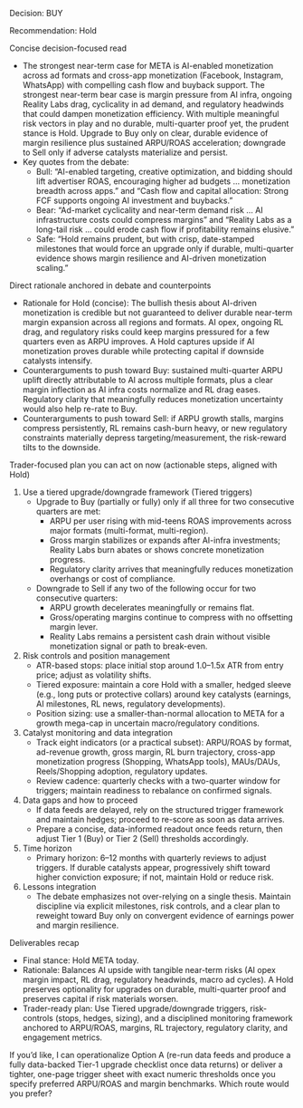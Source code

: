 Decision: BUY

Recommendation: Hold

Concise decision-focused read
- The strongest near-term case for META is AI-enabled monetization across ad formats and cross-app monetization (Facebook, Instagram, WhatsApp) with compelling cash flow and buyback support. The strongest near-term bear case is margin pressure from AI infra, ongoing Reality Labs drag, cyclicality in ad demand, and regulatory headwinds that could dampen monetization efficiency. With multiple meaningful risk vectors in play and no durable, multi-quarter proof yet, the prudent stance is Hold. Upgrade to Buy only on clear, durable evidence of margin resilience plus sustained ARPU/ROAS acceleration; downgrade to Sell only if adverse catalysts materialize and persist.
- Key quotes from the debate:
  - Bull: “AI-enabled targeting, creative optimization, and bidding should lift advertiser ROAS, encouraging higher ad budgets … monetization breadth across apps.” and “Cash flow and capital allocation: Strong FCF supports ongoing AI investment and buybacks.”
  - Bear: “Ad-market cyclicality and near-term demand risk … AI infrastructure costs could compress margins” and “Reality Labs as a long-tail risk … could erode cash flow if profitability remains elusive.”
  - Safe: “Hold remains prudent, but with crisp, date-stamped milestones that would force an upgrade only if durable, multi-quarter evidence shows margin resilience and AI-driven monetization scaling.”

Direct rationale anchored in debate and counterpoints
- Rationale for Hold (concise): The bullish thesis about AI-driven monetization is credible but not guaranteed to deliver durable near-term margin expansion across all regions and formats. AI opex, ongoing RL drag, and regulatory risks could keep margins pressured for a few quarters even as ARPU improves. A Hold captures upside if AI monetization proves durable while protecting capital if downside catalysts intensify.
- Counterarguments to push toward Buy: sustained multi-quarter ARPU uplift directly attributable to AI across multiple formats, plus a clear margin inflection as AI infra costs normalize and RL drag eases. Regulatory clarity that meaningfully reduces monetization uncertainty would also help re-rate to Buy.
- Counterarguments to push toward Sell: if ARPU growth stalls, margins compress persistently, RL remains cash-burn heavy, or new regulatory constraints materially depress targeting/measurement, the risk-reward tilts to the downside.

Trader-focused plan you can act on now (actionable steps, aligned with Hold)
1) Use a tiered upgrade/downgrade framework (Tiered triggers)
   - Upgrade to Buy (partially or fully) only if all three for two consecutive quarters are met:
     - ARPU per user rising with mid-teens ROAS improvements across major formats (multi-format, multi-region).
     - Gross margin stabilizes or expands after AI-infra investments; Reality Labs burn abates or shows concrete monetization progress.
     - Regulatory clarity arrives that meaningfully reduces monetization overhangs or cost of compliance.
   - Downgrade to Sell if any two of the following occur for two consecutive quarters:
     - ARPU growth decelerates meaningfully or remains flat.
     - Gross/operating margins continue to compress with no offsetting margin lever.
     - Reality Labs remains a persistent cash drain without visible monetization signal or path to break-even.
2) Risk controls and position management
   - ATR-based stops: place initial stop around 1.0–1.5x ATR from entry price; adjust as volatility shifts.
   - Tiered exposure: maintain a core Hold with a smaller, hedged sleeve (e.g., long puts or protective collars) around key catalysts (earnings, AI milestones, RL news, regulatory developments).
   - Position sizing: use a smaller-than-normal allocation to META for a growth mega-cap in uncertain macro/regulatory conditions.
3) Catalyst monitoring and data integration
   - Track eight indicators (or a practical subset): ARPU/ROAS by format, ad-revenue growth, gross margin, RL burn trajectory, cross-app monetization progress (Shopping, WhatsApp tools), MAUs/DAUs, Reels/Shopping adoption, regulatory updates.
   - Review cadence: quarterly checks with a two-quarter window for triggers; maintain readiness to rebalance on confirmed signals.
4) Data gaps and how to proceed
   - If data feeds are delayed, rely on the structured trigger framework and maintain hedges; proceed to re-score as soon as data arrives.
   - Prepare a concise, data-informed readout once feeds return, then adjust Tier 1 (Buy) or Tier 2 (Sell) thresholds accordingly.
5) Time horizon
   - Primary horizon: 6–12 months with quarterly reviews to adjust triggers. If durable catalysts appear, progressively shift toward higher conviction exposure; if not, maintain Hold or reduce risk.
6) Lessons integration
   - The debate emphasizes not over-relying on a single thesis. Maintain discipline via explicit milestones, risk controls, and a clear plan to reweight toward Buy only on convergent evidence of earnings power and margin resilience.

Deliverables recap
- Final stance: Hold META today.
- Rationale: Balances AI upside with tangible near-term risks (AI opex margin impact, RL drag, regulatory headwinds, macro ad cycles). A Hold preserves optionality for upgrades on durable, multi-quarter proof and preserves capital if risk materials worsen.
- Trader-ready plan: Use Tiered upgrade/downgrade triggers, risk-controls (stops, hedges, sizing), and a disciplined monitoring framework anchored to ARPU/ROAS, margins, RL trajectory, regulatory clarity, and engagement metrics.

If you’d like, I can operationalize Option A (re-run data feeds and produce a fully data-backed Tier-1 upgrade checklist once data returns) or deliver a tighter, one-page trigger sheet with exact numeric thresholds once you specify preferred ARPU/ROAS and margin benchmarks. Which route would you prefer?